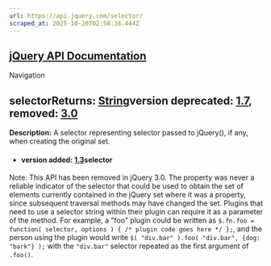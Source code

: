 ```yaml
---
url: https://api.jquery.com/selector/
scraped_at: 2025-10-20T02:58:38.444Z
---
```


## [jQuery API Documentation](https://jquery.com/ "jQuery API Documentation")

Navigation

## selectorReturns: [String](http://api.jquery.com/Types/\#String)version deprecated: [1.7](https://api.jquery.com/category/version/1.7/), removed: [3.0](https://api.jquery.com/category/version/3.0/)

**Description:** A selector representing selector passed to jQuery(), if any, when creating the original set.

- #### version added: [1.3](https://api.jquery.com/category/version/1.3/)selector


Note: This API has been removed in jQuery 3.0. The property was never a reliable indicator of the selector that could be used to obtain the set of elements currently contained in the jQuery set where it was a property, since subsequent traversal methods may have changed the set. Plugins that need to use a selector string within their plugin can require it as a parameter of the method. For example, a "foo" plugin could be written as `$.fn.foo = function( selector, options ) { /* plugin code goes here */ };`, and the person using the plugin would write `$( "div.bar" ).foo( "div.bar", {dog: "bark"} );` with the `"div.bar"` selector repeated as the first argument of `.foo()`.